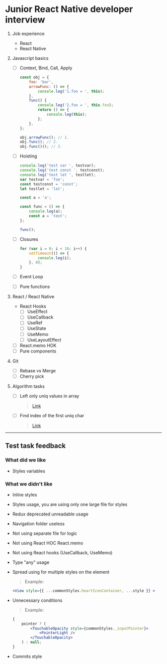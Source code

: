# Junior React Native developer interview

1.  Job experience
    -   React
    -   React Native
2.  Javascript basics

    -   [ ] Context, Bind, Call, Apply

        ```javascript
        const obj = {
            foo: 'bar',
            arrowFunc: () => {
                console.log('1.foo = ', this);
            },
            func() {
                console.log('2.foo = ', this.foo);
                return () => {
                    console.log(this);
                };
            },
        };

        obj.arrowFunc(); // 1.
        obj.func(); // 2.
        obj.func()(); // 3.
        ```

    -   [ ] Hoisting

        ```javascript
        console.log('test var ', testvar);
        console.log('test const ', testconst);
        console.log('test let ', testlet);
        var testvar = 'foo';
        const testconst = 'const';
        let testlet = 'let';

        const a = 'a';

        const func = () => {
            console.log(a);
            const a = 'test';
        };

        func();
        ```

    -   [ ] Closures

        ```javascript
        for (var i = 0; i < 10; i++) {
            setTimeout(() => {
                console.log(i);
            }, 0);
        }
        ```

    -   [ ] Event Loop
    -   [ ] Pure functions

3.  React / React Native

    -   React Hooks
        -   [ ] UseEffect
        -   [ ] UseCallback
        -   [ ] UseRef
        -   [ ] UseState
        -   [ ] UseMemo
        -   [ ] UseLayoutEffect
    -   [ ] React.memo HOK
    -   [ ] Pure components

4.  Git

    -   [ ] Rebase vs Merge
    -   [ ] Cherry pick

5.  Algorithm tasks

    -   [ ] Left only uniq values in array

        > [Link](https://codesandbox.io/s/awesome-kowalevski-or9vf?file=/src/index.js)

    -   [ ] Find index of the first uniq char
        > [Link](https://codesandbox.io/s/recursing-easley-p4wsk?file=/src/index.js)

---

## Test task feedback

### What did we like

-   Styles variables

### What we didn't like

-   Inline styles
-   Styles usage, you are using only one large file for styles
-   Redux deprecated unreadable usage
-   Navigation folder useless
-   Not using separate file for logic
-   Not using React HOC React.memo
-   Not using React hooks (UseCallback, UseMemo)
-   Type "any" usage
-   Spread using for multiple styles on the element

    > Example:

    ```jsx
    <View style={{ ...commonStyles.heartIconContainer, ...style }} >
    ```

-   Unnecessary conditions

    > Example:

    ```jsx
    {
        pointer ? (
            <TouchableOpacity style={commonStyles._inputPointer}>
                <PointerLight />
            </TouchableOpacity>
        ) : null;
    }
    ```

-   Commits style
